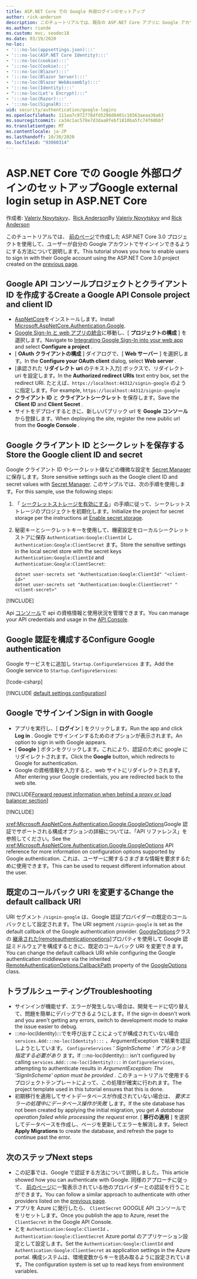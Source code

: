 ```yaml
---
title: ASP.NET Core での Google 外部ログインのセットアップ
author: rick-anderson
description: このチュートリアルでは、既存の ASP.NET Core アプリに Google アカウントユーザー認証を統合する方法について説明します。
ms.author: riande
ms.custom: mvc, seodec18
ms.date: 03/19/2020
no-loc:
- ':::no-loc(appsettings.json):::'
- ':::no-loc(ASP.NET Core Identity):::'
- ':::no-loc(cookie):::'
- ':::no-loc(Cookie):::'
- ':::no-loc(Blazor):::'
- ':::no-loc(Blazor Server):::'
- ':::no-loc(Blazor WebAssembly):::'
- ':::no-loc(Identity):::'
- ":::no-loc(Let's Encrypt):::"
- ':::no-loc(Razor):::'
- ':::no-loc(SignalR):::'
uid: security/authentication/google-logins
ms.openlocfilehash: 111ea7c972778dfd5296d0401c16563aeaa36a63
ms.sourcegitcommit: ca34c1ac578e7d3daa0febf1810ba5fc74f60bbf
ms.translationtype: MT
ms.contentlocale: ja-JP
ms.lasthandoff: 10/30/2020
ms.locfileid: "93060314"
---
```

# <a name="google-external-login-setup-in-aspnet-core"></a><span data-ttu-id="1818c-103">ASP.NET Core での Google 外部ログインのセットアップ</span><span class="sxs-lookup"><span data-stu-id="1818c-103">Google external login setup in ASP.NET Core</span></span>

<span data-ttu-id="1818c-104">作成者: [Valeriy Novytskyy](https://github.com/01binary)、[Rick Anderson](https://twitter.com/RickAndMSFT)</span><span class="sxs-lookup"><span data-stu-id="1818c-104">By [Valeriy Novytskyy](https://github.com/01binary) and [Rick Anderson](https://twitter.com/RickAndMSFT)</span></span>

<span data-ttu-id="1818c-105">このチュートリアルでは、 [前のページ](xref:security/authentication/social/index)で作成した ASP.NET Core 3.0 プロジェクトを使用して、ユーザーが自分の Google アカウントでサインインできるようにする方法について説明します。</span><span class="sxs-lookup"><span data-stu-id="1818c-105">This tutorial shows you how to enable users to sign in with their Google account using the ASP.NET Core 3.0 project created on the [previous page](xref:security/authentication/social/index).</span></span>

## <a name="create-a-google-api-console-project-and-client-id"></a><span data-ttu-id="1818c-106">Google API コンソールプロジェクトとクライアント ID を作成する</span><span class="sxs-lookup"><span data-stu-id="1818c-106">Create a Google API Console project and client ID</span></span>

* <span data-ttu-id="1818c-107">[AspNetCore](https://www.nuget.org/packages/Microsoft.AspNetCore.Authentication.Google)をインストールします。</span><span class="sxs-lookup"><span data-stu-id="1818c-107">Install [Microsoft.AspNetCore.Authentication.Google](https://www.nuget.org/packages/Microsoft.AspNetCore.Authentication.Google).</span></span>
* <span data-ttu-id="1818c-108">[Google Sign-In と web アプリの統合](https://developers.google.com/identity/sign-in/web/sign-in)に移動し、[ **プロジェクトの構成** ] を選択します。</span><span class="sxs-lookup"><span data-stu-id="1818c-108">Navigate to [Integrating Google Sign-In into your web app](https://developers.google.com/identity/sign-in/web/sign-in) and select **Configure a project** .</span></span>
* <span data-ttu-id="1818c-109">[ **OAuth クライアントの構成** ] ダイアログで、[ **Web サーバー** ] を選択します。</span><span class="sxs-lookup"><span data-stu-id="1818c-109">In the **Configure your OAuth client** dialog, select **Web server** .</span></span>
* <span data-ttu-id="1818c-110">[承認された **リダイレクト uri** のテキスト入力] ボックスで、リダイレクト uri を設定します。</span><span class="sxs-lookup"><span data-stu-id="1818c-110">In the **Authorized redirect URIs** text entry box, set the redirect URI.</span></span> <span data-ttu-id="1818c-111">たとえば、`https://localhost:44312/signin-google` のように指定します。</span><span class="sxs-lookup"><span data-stu-id="1818c-111">For example, `https://localhost:44312/signin-google`</span></span>
* <span data-ttu-id="1818c-112">**クライアント ID** と **クライアントシークレット** を保存します。</span><span class="sxs-lookup"><span data-stu-id="1818c-112">Save the **Client ID** and **Client Secret** .</span></span>
* <span data-ttu-id="1818c-113">サイトをデプロイするときに、新しいパブリック url を **Google コンソール** から登録します。</span><span class="sxs-lookup"><span data-stu-id="1818c-113">When deploying the site, register the new public url from the **Google Console** .</span></span>

## <a name="store-the-google-client-id-and-secret"></a><span data-ttu-id="1818c-114">Google クライアント ID とシークレットを保存する</span><span class="sxs-lookup"><span data-stu-id="1818c-114">Store the Google client ID and secret</span></span>

<span data-ttu-id="1818c-115">Google クライアント ID やシークレット値などの機微な設定を [Secret Manager](xref:security/app-secrets)に保存します。</span><span class="sxs-lookup"><span data-stu-id="1818c-115">Store sensitive settings such as the Google client ID and secret values with [Secret Manager](xref:security/app-secrets).</span></span> <span data-ttu-id="1818c-116">このサンプルでは、次の手順を使用します。</span><span class="sxs-lookup"><span data-stu-id="1818c-116">For this sample, use the following steps:</span></span>

1. <span data-ttu-id="1818c-117">「 [シークレットストレージを有効にする](xref:security/app-secrets#enable-secret-storage)」の手順に従って、シークレットストレージのプロジェクトを初期化します。</span><span class="sxs-lookup"><span data-stu-id="1818c-117">Initialize the project for secret storage per the instructions at [Enable secret storage](xref:security/app-secrets#enable-secret-storage).</span></span>
1. <span data-ttu-id="1818c-118">秘密キーとシークレットキーを使用して、機密設定をローカルシークレットストアに保存 `Authentication:Google:ClientId` し `Authentication:Google:ClientSecret` ます。</span><span class="sxs-lookup"><span data-stu-id="1818c-118">Store the sensitive settings in the local secret store with the secret keys `Authentication:Google:ClientId` and `Authentication:Google:ClientSecret`:</span></span>

    ```dotnetcli
    dotnet user-secrets set "Authentication:Google:ClientId" "<client-id>"
    dotnet user-secrets set "Authentication:Google:ClientSecret" "<client-secret>"
    ```

[!INCLUDE[](~/includes/environmentVarableColon.md)]

<span data-ttu-id="1818c-119">Api [コンソール](https://console.developers.google.com/apis/dashboard)で api の資格情報と使用状況を管理できます。</span><span class="sxs-lookup"><span data-stu-id="1818c-119">You can manage your API credentials and usage in the [API Console](https://console.developers.google.com/apis/dashboard).</span></span>

## <a name="configure-google-authentication"></a><span data-ttu-id="1818c-120">Google 認証を構成する</span><span class="sxs-lookup"><span data-stu-id="1818c-120">Configure Google authentication</span></span>

<span data-ttu-id="1818c-121">Google サービスをに追加し `Startup.ConfigureServices` ます。</span><span class="sxs-lookup"><span data-stu-id="1818c-121">Add the Google service to `Startup.ConfigureServices`:</span></span>

[!code-csharp[](~/security/authentication/social/social-code/3.x/StartupGoogle3x.cs?highlight=11-19)]

[!INCLUDE [default settings configuration](includes/default-settings2-2.md)]

## <a name="sign-in-with-google"></a><span data-ttu-id="1818c-122">Google でサインイン</span><span class="sxs-lookup"><span data-stu-id="1818c-122">Sign in with Google</span></span>

* <span data-ttu-id="1818c-123">アプリを実行し、[ **ログイン** ] をクリックします。</span><span class="sxs-lookup"><span data-stu-id="1818c-123">Run the app and click **Log in** .</span></span> <span data-ttu-id="1818c-124">Google でサインインするためのオプションが表示されます。</span><span class="sxs-lookup"><span data-stu-id="1818c-124">An option to sign in with Google appears.</span></span>
* <span data-ttu-id="1818c-125">[ **Google** ] ボタンをクリックします。これにより、認証のために google にリダイレクトされます。</span><span class="sxs-lookup"><span data-stu-id="1818c-125">Click the **Google** button, which redirects to Google for authentication.</span></span>
* <span data-ttu-id="1818c-126">Google の資格情報を入力すると、web サイトにリダイレクトされます。</span><span class="sxs-lookup"><span data-stu-id="1818c-126">After entering your Google credentials, you are redirected back to the web site.</span></span>

[!INCLUDE[Forward request information when behind a proxy or load balancer section](includes/forwarded-headers-middleware.md)]

[!INCLUDE[](includes/chain-auth-providers.md)]

<span data-ttu-id="1818c-127"><xref:Microsoft.AspNetCore.Authentication.Google.GoogleOptions>Google 認証でサポートされる構成オプションの詳細については、「API リファレンス」を参照してください。</span><span class="sxs-lookup"><span data-stu-id="1818c-127">See the <xref:Microsoft.AspNetCore.Authentication.Google.GoogleOptions> API reference for more information on configuration options supported by Google authentication.</span></span> <span data-ttu-id="1818c-128">これは、ユーザーに関するさまざまな情報を要求するために使用できます。</span><span class="sxs-lookup"><span data-stu-id="1818c-128">This can be used to request different information about the user.</span></span>

## <a name="change-the-default-callback-uri"></a><span data-ttu-id="1818c-129">既定のコールバック URI を変更する</span><span class="sxs-lookup"><span data-stu-id="1818c-129">Change the default callback URI</span></span>

<span data-ttu-id="1818c-130">URI セグメント `/signin-google` は、Google 認証プロバイダーの既定のコールバックとして設定されます。</span><span class="sxs-lookup"><span data-stu-id="1818c-130">The URI segment `/signin-google` is set as the default callback of the Google authentication provider.</span></span> <span data-ttu-id="1818c-131">[GoogleOptions](/dotnet/api/microsoft.aspnetcore.authentication.google.googleoptions)クラスの [継承された[remoteauthenticationoptions]](/dotnet/api/microsoft.aspnetcore.authentication.remoteauthenticationoptions.callbackpath)プロパティを使用して Google 認証ミドルウェアを構成するときに、既定のコールバック URI を変更できます。</span><span class="sxs-lookup"><span data-stu-id="1818c-131">You can change the default callback URI while configuring the Google authentication middleware via the inherited [RemoteAuthenticationOptions.CallbackPath](/dotnet/api/microsoft.aspnetcore.authentication.remoteauthenticationoptions.callbackpath) property of the [GoogleOptions](/dotnet/api/microsoft.aspnetcore.authentication.google.googleoptions) class.</span></span>

## <a name="troubleshooting"></a><span data-ttu-id="1818c-132">トラブルシューティング</span><span class="sxs-lookup"><span data-stu-id="1818c-132">Troubleshooting</span></span>

* <span data-ttu-id="1818c-133">サインインが機能せず、エラーが発生しない場合は、開発モードに切り替えて、問題を簡単にデバッグできるようにします。</span><span class="sxs-lookup"><span data-stu-id="1818c-133">If the sign-in doesn't work and you aren't getting any errors, switch to development mode to make the issue easier to debug.</span></span>
* <span data-ttu-id="1818c-134">:::no-loc(Identity):::でを呼び出すことによってが構成されていない場合 `services.Add:::no-loc(Identity):::` 、ArgumentException で結果を認証しようとしています。 `ConfigureServices` *' SignInScheme ' オプションを指定する必要があり* ます。</span><span class="sxs-lookup"><span data-stu-id="1818c-134">If :::no-loc(Identity)::: isn't configured by calling `services.Add:::no-loc(Identity):::` in `ConfigureServices`, attempting to authenticate results in *ArgumentException: The 'SignInScheme' option must be provided* .</span></span> <span data-ttu-id="1818c-135">このチュートリアルで使用するプロジェクトテンプレートによって、この処理が確実に行われます。</span><span class="sxs-lookup"><span data-stu-id="1818c-135">The project template used in this tutorial ensures that this is done.</span></span>
* <span data-ttu-id="1818c-136">初期移行を適用してサイトデータベースが作成されていない場合は、 *要求エラーの処理中にデータベース操作が失敗* します。</span><span class="sxs-lookup"><span data-stu-id="1818c-136">If the site database has not been created by applying the initial migration, you get *A database operation failed while processing the request* error.</span></span> <span data-ttu-id="1818c-137">[ **移行の適用** ] を選択してデータベースを作成し、ページを更新してエラーを解消します。</span><span class="sxs-lookup"><span data-stu-id="1818c-137">Select **Apply Migrations** to create the database, and refresh the page to continue past the error.</span></span>

## <a name="next-steps"></a><span data-ttu-id="1818c-138">次のステップ</span><span class="sxs-lookup"><span data-stu-id="1818c-138">Next steps</span></span>

* <span data-ttu-id="1818c-139">この記事では、Google で認証する方法について説明しました。</span><span class="sxs-lookup"><span data-stu-id="1818c-139">This article showed how you can authenticate with Google.</span></span> <span data-ttu-id="1818c-140">同様のアプローチに従って、 [前のページ](xref:security/authentication/social/index)に一覧表示されている他のプロバイダーとの認証を行うことができます。</span><span class="sxs-lookup"><span data-stu-id="1818c-140">You can follow a similar approach to authenticate with other providers listed on the [previous page](xref:security/authentication/social/index).</span></span>
* <span data-ttu-id="1818c-141">アプリを Azure に発行したら、 `ClientSecret` GOOGLE API コンソールでをリセットします。</span><span class="sxs-lookup"><span data-stu-id="1818c-141">Once you publish the app to Azure, reset the `ClientSecret` in the Google API Console.</span></span>
* <span data-ttu-id="1818c-142">とを `Authentication:Google:ClientId` 、 `Authentication:Google:ClientSecret` Azure portal のアプリケーション設定として設定します。</span><span class="sxs-lookup"><span data-stu-id="1818c-142">Set the `Authentication:Google:ClientId` and `Authentication:Google:ClientSecret` as application settings in the Azure portal.</span></span> <span data-ttu-id="1818c-143">構成システムは、環境変数からキーを読み取るように設定されています。</span><span class="sxs-lookup"><span data-stu-id="1818c-143">The configuration system is set up to read keys from environment variables.</span></span>
